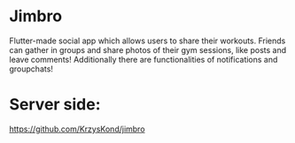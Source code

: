 # Jimbro

Flutter-made social app which allows users to share their workouts. Friends can gather in groups and share photos of their gym sessions, like posts and leave comments! Additionally there are functionalities of notifications and groupchats!

# Server side:
https://github.com/KrzysKond/jimbro
